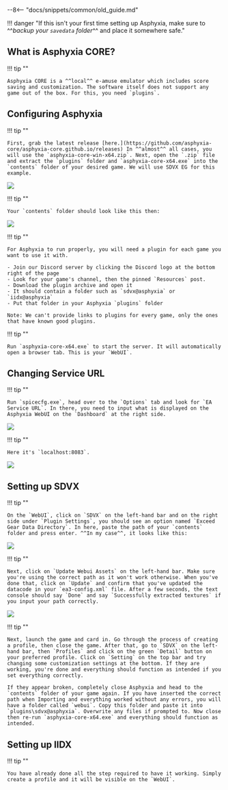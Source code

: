 --8<-- "docs/snippets/common/old_guide.md"

!!! danger "If this isn't your first time setting up Asphyxia, make sure to ^^*backup your `savedata` folder*^^ and place it somewhere safe."

## What is Asphyxia CORE?

!!! tip ""

	Asphyxia CORE is a ^^local^^ e-amuse emulator which includes score saving and customization. The software itself does not support any game out of the box. For this, you need `plugins`.

## Configuring Asphyxia

!!! tip ""

	First, grab the latest release [here.](https://github.com/asphyxia-core/asphyxia-core.github.io/releases) In ^^almost^^ all cases, you will use the `asphyxia-core-win-x64.zip`. Next, open the `.zip` file and extract the `plugins` folder and `asphyxia-core-x64.exe` into the `contents` folder of your desired game. We will use SDVX EG for this example.

<img src="/img/extras/asphyxia/1.png">

!!! tip ""

	Your `contents` folder should look like this then:

<img src="/img/extras/asphyxia/2.png">

!!! tip ""

	For Asphyxia to run properly, you will need a plugin for each game you want to use it with.

	- Join our Discord server by clicking the Discord logo at the bottom right of the page
	- Look for your game's channel, then the pinned `Resources` post.
	- Download the plugin archive and open it
	- It should contain a folder such as `sdvx@asphyxia` or `iidx@asphyxia`
	- Put that folder in your Asphyxia `plugins` folder

	Note: We can't provide links to plugins for every game, only the ones that have known good plugins.

!!! tip ""

	Run `asphyxia-core-x64.exe` to start the server. It will automatically open a browser tab. This is your `WebUI`. 

## Changing Service URL

!!! tip ""

	Run `spicecfg.exe`, head over to the `Options` tab and look for `EA Service URL`. In there, you need to input what is displayed on the Asphyxia WebUI on the `Dashboard` at the right side.

<img src="/img/extras/asphyxia/3.png">

!!! tip ""

	Here it's `localhost:8083`.

<img src="/img/extras/asphyxia/4.png">
	
## Setting up SDVX

!!! tip ""

	On the `WebUI`, click on `SDVX` on the left-hand bar and on the right side under `Plugin Settings`, you should see an option named `Exceed Gear Data Directory`. In here, paste the path of your `contents` folder and press enter. ^^In my case^^, it looks like this:
	
<img src="/img/extras/asphyxia/5.png">

!!! tip ""

	Next, click on `Update Webui Assets` on the left-hand bar. Make sure you're using the correct path as it won't work otherwise. When you've done that, click on `Update` and confirm that you've updated the datacode in your `ea3-config.xml` file. After a few seconds, the text console should say `Done` and say `Successfully extracted textures` if you input your path correctly.

<img src="/img/extras/asphyxia/6.png">

!!! tip ""

	Next, launch the game and card in. Go through the process of creating a profile, then close the game. After that, go to `SDVX` on the left-hand bar, then `Profiles` and click on the green `Detail` button on your preferred profile. Click on `Setting` on the top bar and try changing some customization settings at the bottom. If they are working, you're done and everything should function as intended if you set everything correctly.

	If they appear broken, completely close Asphyxia and head to the `contents` folder of your game again. If you have inserted the correct path when Importing and everything worked without any errors, you will have a folder called `webui`. Copy this folder and paste it into `plugins\sdvx@asphyxia`. Overwrite any files if prompted to. Now close then re-run `asphyxia-core-x64.exe` and everything should function as intended.

## Setting up IIDX

!!! tip ""

	You have already done all the step required to have it working. Simply create a profile and it will be visible on the `WebUI`.